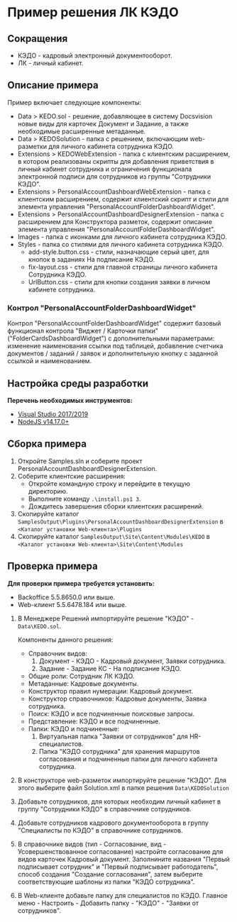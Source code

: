 # Пример решения ЛК КЭДО

## Сокращения

* КЭДО - кадровый электронный документооборот.
* ЛК - личный кабинет.

## Описание примера

Пример включает следующие компоненты: 
- Data > KEDO.sol - решение, добавляющее в систему Docsvision новые виды для карточек Документ и Задание, а также необходимые расширенные метаданные.
- Data > KEDOSolution - папка с решением, включающим web-разметки для личного кабинета сотрудника КЭДО.
- Extensions > KEDOWebExtension - папка с клиентским расширением, в котором реализованы скрипты для добавления приветствия в личный кабинет сотрудника и ограничения функционала электронной подписи для сотрудников из группы "Сотрудники КЭДО".
- Extensions > PersonalAccountDashboardWebExtension - папка с клиентским расширением, содержит клиентский скрипт и стили для элемента управления "PersonalAccountFolderDashboardWidget".
- Extensions > PersonalAccountDashboardDesignerExtension - папка с расширением для Конструктора разметок, содержит описание элемента управления "PersonalAccountFolderDashboardWidget".
- Images - папка с иконками для личного кабинета сотрудника КЭДО.
- Styles - папка со стилями для личного кабинета сотрудника КЭДО.
  - add-style.button.css - стили, назначающие серый цвет, для кнопок в заданиях На подписание КЭДО.
  - fix-layout.css - стили для главной страницы личного кабинета Сотрудника КЭДО.
  - UrlButton.css - стили для кнопки создания заявки в личном кабинете сотрудника.

### Контрол "PersonalAccountFolderDashboardWidget"
Контрол "PersonalAccountFolderDashboardWidget" содержит базовый функционал контрола "Виджет / Карточки папки" ("FolderCardsDashboardWidget") с дополнительными параметрами: изменение наименования ссылки под таблицей, добавление счетчика документов / заданий / заявок и дополнительную кнопку с заданной ссылкой и наименованием.

## Настройка среды разработки

**Перечень необходимых инструментов:** 
* [Visual Studio 2017/2019](https://www.visualstudio.com)
* [NodeJS v14.17.0+](https://nodejs.org/en/)

## Сборка примера
1. Откройте Samples.sln и соберите проект PersonalAccountDashboardDesignerExtension.
2. Соберите клиентские расширения:
   - Откройте командную строку и перейдите в текущую директорию.
   - Выполните команду `.\install.ps1 3`.
   - Дождитесь завершения сборки клиентских расширений. 
3. Скопируйте каталог `SamplesOutput\Plugins\PersonalAccountDashboardDesignerExtension` в `<Каталог установки Web-клиента>\Plugins`
4. Скопируйте каталог `SamplesOutput\Site\Content\Modules\KEDO` в `<Каталог установки Web-клиента>\Site\Content\Modules`

## Проверка примера

**Для проверки примера требуется установить:**
*  Backoffice 5.5.8650.0 или выше.
*  Web-клиент 5.5.6478.184 или выше.

1. В Менеджере Решений импортируйте решение "КЭДО" - `Data\KEDO.sol`.

    Компоненты данного решения:
    - Справочник видов: 
		1. Документ - КЭДО - Кадровый документ, Заявки сотрудника.
		2. Задание - Задание КС - На подписание КЭДО.
    - Общие роли: Сотрудник ЛК КЭДО.
    - Метаданные: Кадровые документы.
    - Конструктор правил нумерации: Кадровый документ.
    - Конструктор справочников: Кадровые документы, Заявка сотрудника.
    - Поиск: КЭДО и все подчиненные поисковые запросы.
    - Представление: КЭДО и все подчиненные.
    - Папки: КЭДО и подчиненные:
        1. Виртуальная папка "Заявки от сотрудников" для HR-специалистов.
        2. Папка "КЭДО сотрудника" для хранения маршрутов согласования и подчиненные папки для личного кабинета сотрудника.

2. В конструкторе web-разметок импортируйте решение "КЭДО". Для этого выберите файл Solution.xml в папке решения `Data\KEDOSolution`
 
3. Добавьте сотрудников, для которых необходим личный кабинет в группу "Сотрудники КЭДО" в справочнике сотрудников.

4. Добавьте сотрудников кадрового документооборота в группу "Cпециалисты по КЭДО" в справочнике сотрудников.

5. В справочнике видов (тип - Согласование, вид - Усовершенствованное согласование) настройте согласование для видов карточек Кадровый документ. Заполнините названия "Первый подписывает сотрудник" и "Первый подписывает работодатель", способ создания "Создание согласования", затем выберите соответствующие шаблоны из папки "КЭДО сотрудника".

6. В Web-клиенте добавьте папку для специалистов по КЭДО. Главное меню - Настроить - Добавить папку - "КЭДО" - "Заявки от сотрудников".
